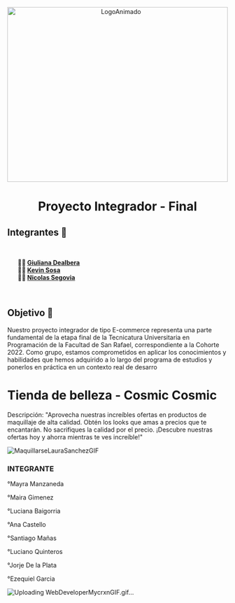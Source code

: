 <p align="center">
  <img src="los pitufos" alt="LogoAnimado" width="100%" height="400">
</p>  

<h1 align="center">Proyecto Integrador - Final</h1>


<h2> Integrantes 🚀</h2>
<br> 
<ul style="list-style-type: none;">
    <li><b>👩‍🚀 <a href="https://github.com/GiulianaDeEt">Giuliana Dealbera</a></b></li>
    <li><b>👨‍🚀 <a href="https://github.com/kvnsosa">Kevin Sosa</a></b></li>
    <li><b>👨‍🚀 <a href="https://github.com/Nico-Segovia">Nicolas Segovia</a></b></li>
</ul>
<br>


<h2>  Objetivo 🌙</h2>

<p> Nuestro proyecto integrador de tipo E-commerce representa una parte fundamental de la etapa final de la Tecnicatura Universitaria en Programación de la Facultad de San Rafael, correspondiente a la Cohorte 2022. Como grupo, estamos comprometidos en aplicar los conocimientos y habilidades que hemos adquirido a lo largo del programa de estudios y ponerlos en práctica en un contexto real de desarro

<h1> Tienda de belleza - Cosmic Cosmic</h1>

Descripción: "Aprovecha nuestras increíbles ofertas en productos de maquillaje de alta calidad. Obtén los looks que amas a precios que te encantarán. No sacrifiques la calidad por el precio. ¡Descubre nuestras ofertas hoy y ahorra mientras te ves increíble!"

![MaquillarseLauraSanchezGIF](https://github.com/CodeSystem2022/Los_Pitufos_E-commerce_final/assets/92487756/84ca8ab7-a724-4b51-9c68-bf5229d1d0df)





<H3> INTEGRANTE</H3>

°Mayra Manzaneda

°Maira Gimenez

°Luciana Baigorria

°Ana Castello

°Santiago Mañas

°Luciano Quinteros

°Jorje De la Plata

°Ezequiel Garcia






![Uploading WebDeveloperMycrxnGIF.gif…]()



